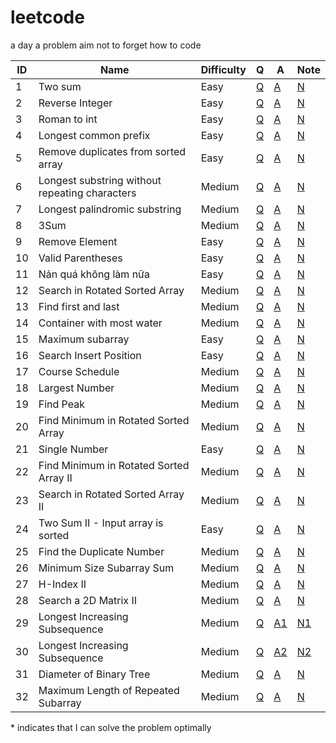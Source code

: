 # leetcode
a day a problem aim not to forget how to code

| ID    | Name | Difficulty | Q | A | Note |
|-------|------|------------|---|---|------|
|  1  | Two sum | Easy | [Q](https://leetcode.com/problems/two-sum/) | [A](/solutions/1.py) | [N](notes/1.txt) |
|  2  | Reverse Integer | Easy | [Q](https://leetcode.com/problems/reverse-integer/) | [A](/solutions/2.py) | [N](notes/2.txt) |
|  3  | Roman to int | Easy | [Q](https://leetcode.com/problems/roman-to-integer/) | [A](/solutions/3.py) | [N](notes/3.txt) |
|  4  | Longest common prefix | Easy | [Q](https://leetcode.com/problems/longest-common-prefix/) | [A](/solutions/4.py) | [N](notes/4.txt) |
|  5  | Remove duplicates from sorted array | Easy | [Q](https://leetcode.com/problems/remove-duplicates-from-sorted-array/) | [A](/solutions/5.py) | [N](notes/5.txt) |
|  6  | Longest substring without repeating characters| Medium | [Q](https://leetcode.com/problems/longest-substring-without-repeating-characters/) | [A](/solutions/6.py) | [N](notes/6.txt) |
|  7  | Longest palindromic substring| Medium | [Q](https://leetcode.com/problems/longest-palindromic-substring/solution/) | [A](/solutions/7.py) | [N](notes/7.txt) |
|  8  | 3Sum | Medium | [Q](https://leetcode.com/problems/3sum/) | [A](/solutions/8.py) | [N](notes/8.txt) |
|  9  | Remove Element | Easy | [Q](https://leetcode.com/problems/remove-element/) | [A](/solutions/9.py) | [N](notes/9.txt) |
| 10  | Valid Parentheses | Easy | [Q](https://leetcode.com/problems/valid-parentheses/) | [A](/solutions/10.py) | [N](notes/10.txt) |
| 11  | Nản quá không làm nữa | Easy | [Q](https://leetcode.com/problems/merge-two-sorted-lists/) | [A](/solutions/11.py) | [N](notes/11.txt) |
| 12  | Search in Rotated Sorted Array | Medium | [Q](https://leetcode.com/problems/search-in-rotated-sorted-array/) | [A](/solutions/12.py) | [N](notes/12.txt) |
| 13  | Find first and last | Medium | [Q](https://leetcode.com/problems/find-first-and-last-position-of-element-in-sorted-array/) | [A](/solutions/13.py) | [N](notes/13.txt) |
| 14  | Container with most water | Medium | [Q](https://leetcode.com/problems/container-with-most-water/) | [A](/solutions/14.py) | [N](notes/14.txt) |
| 15  | Maximum subarray | Easy | [Q](https://leetcode.com/problems/maximum-subarray/) | [A](/solutions/15.py) | [N](notes/15.txt) |
| 16  | Search Insert Position | Easy | [Q](https://leetcode.com/problems/search-insert-position/) | [A](/solutions/16.py) | [N](notes/16.txt) |
| 17  | Course Schedule | Medium | [Q](https://leetcode.com/problems/course-schedule/) | [A](/solutions/17.py) | [N](notes/17.txt) |
| 18  | Largest Number | Medium | [Q](https://leetcode.com/problems/largest-number/) | [A](/solutions/18.py) | [N](notes/18.txt) |
| 19  | Find Peak | Medium | [Q](https://leetcode.com/problems/find-peak-element/) | [A](/solutions/19.py) | [N](notes/19.txt) |
| 20  | Find Minimum in Rotated Sorted Array | Medium | [Q](https://leetcode.com/problems/find-minimum-in-rotated-sorted-array/) | [A](/solutions/20.py) | [N](notes/20.txt) |
| 21  | Single Number | Easy | [Q](https://leetcode.com/problems/single-number/) | [A](/solutions/21.py) | [N](notes/21.txt) |
| 22  | Find Minimum in Rotated Sorted Array II | Medium | [Q](https://leetcode.com/problems/find-minimum-in-rotated-sorted-array-ii/) | [A](/solutions/22.py) | [N](notes/22.txt) |
| 23  | Search in Rotated Sorted Array II | Medium | [Q](https://leetcode.com/problems/search-in-rotated-sorted-array-ii/) | [A](/solutions/23.py) | [N](notes/23.txt) |
| 24  | Two Sum II - Input array is sorted | Easy | [Q](https://leetcode.com/problems/two-sum-ii-input-array-is-sorted/) | [A](/solutions/24.py) | [N](notes/24.txt) |
| 25  | Find the Duplicate Number | Medium | [Q](https://leetcode.com/problems/find-the-duplicate-number/) | [A](/solutions/25.py) | [N](notes/25.txt) |
| 26  | Minimum Size Subarray Sum | Medium | [Q](https://leetcode.com/problems/minimum-size-subarray-sum/) | [A](/solutions/26.py) | [N](notes/26.txt) |
| 27  | H-Index II | Medium | [Q](https://leetcode.com/problems/h-index-ii/) | [A](/solutions/27.py) | [N](notes/27.txt) |
| 28  | Search a 2D Matrix II | Medium | [Q](https://leetcode.com/problems/search-a-2d-matrix-ii/) | [A](/solutions/28.py) | [N](notes/28.txt) |
| 29  | Longest Increasing Subsequence | Medium | [Q](https://leetcode.com/problems/longest-increasing-subsequence/) | [A1](/solutions/29.py) | [N1](notes/29.txt) |
| 30  | Longest Increasing Subsequence | Medium | [Q](https://leetcode.com/problems/longest-increasing-subsequence/) | [A2](/solutions/30.py) | [N2](notes/30.txt) |
| 31  | Diameter of Binary Tree | Medium | [Q](https://leetcode.com/problems/diameter-of-binary-tree/) | [A](/solutions/31.py) | [N](notes/31.txt) |
| 32  | Maximum Length of Repeated Subarray | Medium | [Q](https://leetcode.com/problems/maximum-length-of-repeated-subarray/) | [A](/solutions/32.py) | [N](notes/32.txt) |

\* indicates that I can solve the problem optimally

